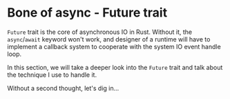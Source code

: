 # Bone of async - Future trait

`Future` trait is the core of asynchronous IO in Rust.
Without it, the `async`/`await` keyword won't work, and
designer of a runtime will have to implement a callback
system to cooperate with the system IO event handle
loop.

In this section, we will take a deeper look into
the `Future` trait and talk about the technique I
use to handle it.

Without a second thought, let's dig in...
